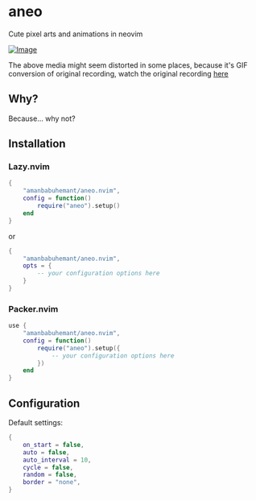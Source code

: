 # aneo

Cute pixel arts and animations in neovim

[![Image](https://github.com/user-attachments/assets/4cfa40a2-3ae9-4ab2-b813-0a31c50db9da)](https://asciinema.org/a/719169)

The above media might seem distorted in some places, because it's GIF conversion of original recording, watch the original recording [here](https://asciinema.org/a/719169)

## Why?

Because... why not?


## Installation

### Lazy.nvim

```lua
{
    "amanbabuhemant/aneo.nvim",
    config = function()
        require("aneo").setup()
    end
}
```
or
```lua
{
    "amanbabuhemant/aneo.nvim",
    opts = {
        -- your configuration options here
    }
}
```

### Packer.nvim
```lua
use {
    "amanbabuhemant/aneo.nvim",
    config = function()
        require("aneo").setup({
            -- your configuration options here
        })
    end
}
```

## Configuration

Default settings:

```lua
{
    on_start = false,
    auto = false,
    auto_interval = 10,
    cycle = false,
    random = false,
    border = "none",
}
```
